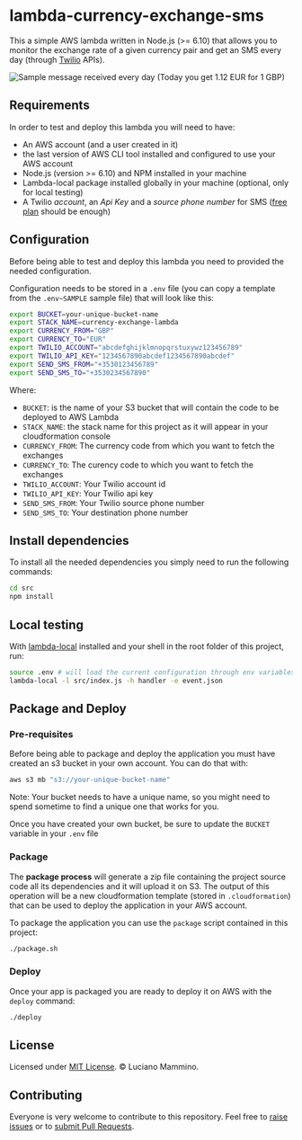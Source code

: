 # lambda-currency-exchange-sms

This a simple AWS lambda written in Node.js (>= 6.10) that allows you to monitor the exchange rate of a given currency pair and get an SMS every day (through [Twilio](https://www.twilio.com) APIs).

![Sample message received every day (Today you get 1.12 EUR for 1 GBP)](http://www.iphonefaketext.com/screens/MzM2NTA1.jpg)


## Requirements

In order to test and deploy this lambda you will need to have:

- An AWS account (and a user created in it)
- the last version of AWS CLI tool installed and configured to use your AWS account
- Node.js (version >= 6.10) and NPM installed in your machine
- Lambda-local package installed globally in your machine (optional, only for local testing)
- A Twilio *account*, an *Api Key* and a *source phone number* for SMS ([free plan](https://www.twilio.com) should be enough)


## Configuration

Before being able to test and deploy this lambda you need to provided the needed configuration.

Configuration needs to be stored in a `.env` file (you can copy a template from the `.env~SAMPLE` sample file) that will look like this:

```bash
export BUCKET=your-unique-bucket-name
export STACK_NAME=currency-exchange-lambda
export CURRENCY_FROM="GBP"
export CURRENCY_TO="EUR"
export TWILIO_ACCOUNT="abcdefghijklmnopqrstuxywz123456789"
export TWILIO_API_KEY="1234567890abcdef1234567890abcdef"
export SEND_SMS_FROM="+3530123456789"
export SEND_SMS_TO="+3530234567890"
```

Where:

 - `BUCKET`: is the name of your S3 bucket that will contain the code to be deployed to AWS Lambda
 - `STACK_NAME`: the stack name for this project as it will appear in your cloudformation console
 - `CURRENCY_FROM`: The currency code from which you want to fetch the exchanges
 - `CURRENCY_TO`: The curency code to which you want to fetch the exchanges
 - `TWILIO_ACCOUNT`: Your Twilio account id
 - `TWILIO_API_KEY`: Your Twilio api key
 - `SEND_SMS_FROM`: Your Twilio source phone number
 - `SEND_SMS_TO`: Your destination phone number


## Install dependencies

To install all the needed dependencies you simply need to run the following commands:

```bash
cd src
npm install
```


## Local testing

With [lambda-local](https://www.npmjs.com/package/lambda-local) installed and your shell in the root folder of this project, run:

```bash
source .env # will load the current configuration through env variables
lambda-local -l src/index.js -h handler -e event.json
```


## Package and Deploy

### Pre-requisites

Before being able to package and deploy the application you must have created an s3 bucket in your own account. You can do that with:

```bash
aws s3 mb "s3://your-unique-bucket-name"
```

Note: Your bucket needs to have a unique name, so you might need to spend sometime to find a unique one that works for you.

Once you have created your own bucket, be sure to update the `BUCKET` variable in your `.env` file


### Package

The **package process** will generate a zip file containing the project source code all its dependencies and it will upload it on S3. The output of this operation will be a new cloudformation template (stored in `.cloudformation`) that can be used to deploy the application in your AWS account.

To package the application you can use the `package` script contained in this project:

```bash
./package.sh
```

### Deploy

Once your app is packaged you are ready to deploy it on AWS with the `deploy` command:

```bash
./deploy
```


## License

Licensed under [MIT License](/LICENSE). © Luciano Mammino.


## Contributing

Everyone is very welcome to contribute to this repository. Feel free to [raise issues](/issues) or to [submit Pull Requests](/pulls).
